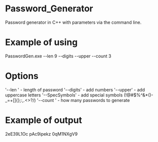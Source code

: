 # Password_Generator
  Password generator in C++ with parameters via the command line. 
  
# Example of using

  PasswordGen.exe --len 9 --digits --upper --count 3

# Options

  '--len <num>' - length of password
  '--digits' - add numbers
  '--upper' - add uppercase letters
  '--SpecSymbols' - add special symbols (!@#$%^&*()-_=+[]{};:,.<>?/)
  '--count <num>' - how many passwords to generate

# Example of output

2eE39L1Oc
pAc9ipekz
0qM1NXgV9
